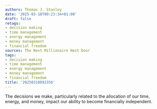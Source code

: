 ```yaml
---
authors: Thomas J. Stanley
date: '2025-03-18T09:23:34+01:00'
draft: false
retags:
- decision making
- time management
- energy management
- money management
- financial freedom
sources: The Next Millionaire Next Door
tags:
- decision making
- time management
- energy management
- money management
- financial freedom
title: '20250318092356'
---
```


The decisions we make, particularly related to the allocation of our time, energy, and money, impact our ability to
become financially independent.